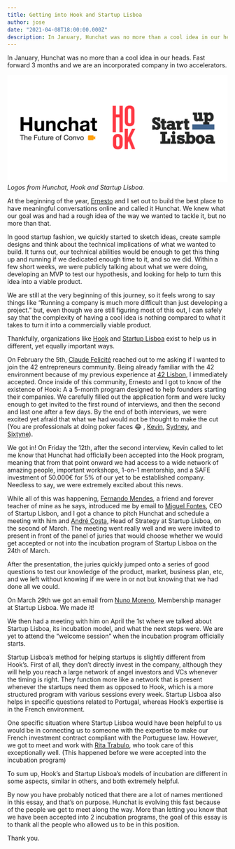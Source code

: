 ```yaml
---
title: Getting into Hook and Startup Lisboa
author: jose
date: "2021-04-08T18:00:00.000Z"
description: In January, Hunchat was no more than a cool idea in our heads. Fast forward 3 months and we are an incorporated company in two accelerators.
---
```


In January, Hunchat was no more than a cool idea in our heads. Fast forward 3 months and we are an incorporated company in two accelerators.

![Hunchat’s landing page on 18/02/2021](./logos.png)
*Logos from Hunchat, Hook and Startup Lisboa.*

At the beginning of the year, [Ernesto](https://www.linkedin.com/in/ernestofgonzalez/) and I set out to build the best place to have meaningful conversations online and called it Hunchat. We knew what our goal was and had a rough idea of the way we wanted to tackle it, but no more than that.

In good startup fashion, we quickly started to sketch ideas, create sample designs and think about the technical implications of what we wanted to build. It turns out, our technical abilities would be enough to get this thing up and running if we dedicated enough time to it, and so we did. Within a few short weeks, we were publicly talking about what we were doing, developing an MVP to test our hypothesis, and looking for help to turn this idea into a viable product.

We are still at the very beginning of this journey, so it feels wrong to say things like “Running a company is much more difficult than just developing a project.” but, even though we are still figuring most of this out, I can safely say that the complexity of having a cool idea is nothing compared to what it takes to turn it into a commercially viable product.

Thankfully, organizations like [Hook](https://hook.vc/) and [Startup Lisboa](https://www.startuplisboa.com/) exist to help us in different, yet equally important ways.

On February the 5th, [Claude Felicité](https://www.linkedin.com/in/cfelicite/) reached out to me asking if I wanted to join the 42 entrepreneurs community. Being already familiar with the 42 environment because of my previous experience at [42 Lisbon](https://www.42lisboa.com/), I immediately accepted. Once inside of this community, Ernesto and I got to know of the existence of Hook: A a 5-month program designed to help founders starting their companies. We carefully filled out the application form and were lucky enough to get invited to the first round of interviews, and then the second and last one after a few days. By the end of both interviews, we were excited yet afraid that what we had would not be thought to make the cut (You are professionals at doing poker faces 😂 , [Kevin](https://www.linkedin.com/in/kevin-primicerio/), [Sydney](https://www.linkedin.com/in/cohensydney/), and [Sixtyne](https://www.linkedin.com/in/pixtyne/)).

We got in! On Friday the 12th, after the second interview, Kevin called to let me know that Hunchat had officially been accepted into the Hook program, meaning that from that point onward we had access to a wide network of amazing people, important workshops, 1-on-1 mentorship, and a SAFE investment of 50.000€ for 5% of our yet to be established company. Needless to say, we were extremely excited about this news.


While all of this was happening, [Fernando Mendes](https://www.linkedin.com/in/now-coworklisboa/), a friend and forever teacher of mine as he says, introduced me by email to [Miguel Fontes](https://www.linkedin.com/in/miguel-fontes-544ba467/), CEO of Startup Lisbon, and I got a chance to pitch Hunchat and schedule a meeting with him and [André Costa](https://www.linkedin.com/in/andresobralcosta/), Head of Strategy at Startup Lisboa, on the second of March. The meeting went really well and we were invited to present in front of the panel of juries that would choose whether we would get accepted or not into the incubation program of Startup Lisboa on the 24th of March.

After the presentation, the juries quickly jumped onto a series of good questions to test our knowledge of the product, market, business plan, etc, and we left without knowing if we were in or not but knowing that we had done all we could.

On March 29th we got an email from [Nuno Moreno](https://www.linkedin.com/in/nunoghmoreno/), Membership manager at Startup Lisboa. We made it!

We then had a meeting with him on April the 1st where we talked about Startup Lisboa, its incubation model, and what the next steps were. We are yet to attend the “welcome session” when the incubation program officially starts.

Startup Lisboa’s method for helping startups is slightly different from Hook’s. First of all, they don’t directly invest in the company, although they will help you reach a large network of angel investors and VCs whenever the timing is right. They function more like a network that is present whenever the startups need them as opposed to Hook, which is a more structured program with various sessions every week. Startup Lisboa also helps in specific questions related to Portugal, whereas Hook’s expertise is in the French environment.

One specific situation where Startup Lisboa would have been helpful to us would be in connecting us to someone with the expertise to make our French investment contract compliant with the Portuguese law. However, we got to meet and work with [Rita Trabulo](https://www.linkedin.com/in/ritatrabulo/), who took care of this exceptionally well. (This happened before we were accepted into the incubation program)

To sum up, Hook’s and Startup Lisboa’s models of incubation are different in some aspects, similar in others, and both extremely helpful.

By now you have probably noticed that there are a lot of names mentioned in this essay, and that’s on purpose. Hunchat is evolving this fast because of the people we get to meet along the way. More than letting you know that we have been accepted into 2 incubation programs, the goal of this essay is to thank all the people who allowed us to be in this position.

Thank you.
